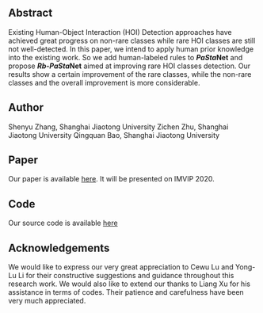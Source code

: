 ## Abstract

Existing Human-Object Interaction (HOI) Detection approaches have achieved great progress on non-rare classes while rare HOI classes are still not well-detected. In this paper, we intend to apply human prior knowledge into the existing work. So we add human-labeled rules to ***PaSta*Net** and propose ***Rb-PaSta*Net** aimed at improving rare HOI classes detection. Our results show a certain improvement of the rare classes, while the non-rare classes and the overall improvement is more considerable. 

## Author
Shenyu Zhang, Shanghai Jiaotong University
Zichen Zhu, Shanghai Jiaotong University
Qingquan Bao, Shanghai Jiaotong University


## Paper
Our paper is available [here](). It will be presented on IMVIP 2020.

## Code 
Our source code is available [here]()

## Acknowledgements
We would like to express our very great appreciation to Cewu Lu and Yong-Lu Li for their constructive suggestions and guidance throughout this research work. We would also like to extend our thanks to Liang Xu for his assistance in terms of codes. Their patience and carefulness have been very much appreciated.



